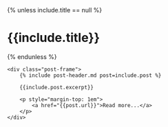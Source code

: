 <div class="blog-content" style="border-color: rgb({% include post-color.md post=post %})">
    {% unless include.title == null %}
        <h1>{{include.title}}</h1>
    {% endunless %}

    <div class="post-frame">
        {% include post-header.md post=include.post %}

        {{include.post.excerpt}}

        <p style="margin-top: 1em">
            <a href="{{post.url}}">Read more...</a>
        </p>
    </div>
</div>